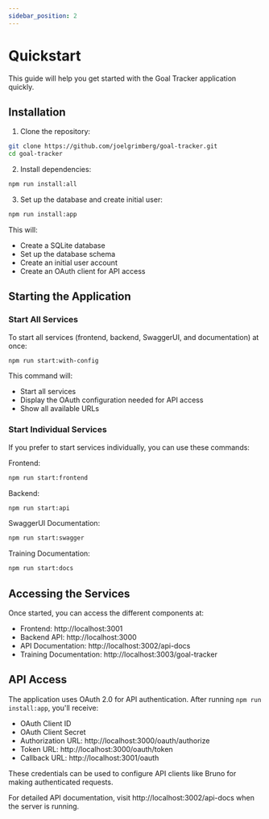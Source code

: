 ```yaml
---
sidebar_position: 2
---
```


# Quickstart

This guide will help you get started with the Goal Tracker application quickly.

## Installation

1. Clone the repository:
```bash
git clone https://github.com/joelgrimberg/goal-tracker.git
cd goal-tracker
```

2. Install dependencies:
```bash
npm run install:all
```

3. Set up the database and create initial user:
```bash
npm run install:app
```
This will:
- Create a SQLite database
- Set up the database schema
- Create an initial user account
- Create an OAuth client for API access

## Starting the Application

### Start All Services

To start all services (frontend, backend, SwaggerUI, and documentation) at once:

```bash
npm run start:with-config
```

This command will:
- Start all services
- Display the OAuth configuration needed for API access
- Show all available URLs

### Start Individual Services

If you prefer to start services individually, you can use these commands:

Frontend:
```bash
npm run start:frontend
```

Backend:
```bash
npm run start:api
```

SwaggerUI Documentation:
```bash
npm run start:swagger
```

Training Documentation:
```bash
npm run start:docs
```

## Accessing the Services

Once started, you can access the different components at:

- Frontend: http://localhost:3001
- Backend API: http://localhost:3000
- API Documentation: http://localhost:3002/api-docs
- Training Documentation: http://localhost:3003/goal-tracker

## API Access

The application uses OAuth 2.0 for API authentication. After running `npm run install:app`, you'll receive:
- OAuth Client ID
- OAuth Client Secret
- Authorization URL: http://localhost:3000/oauth/authorize
- Token URL: http://localhost:3000/oauth/token
- Callback URL: http://localhost:3001/oauth

These credentials can be used to configure API clients like Bruno for making authenticated requests.

For detailed API documentation, visit http://localhost:3002/api-docs when the server is running.
